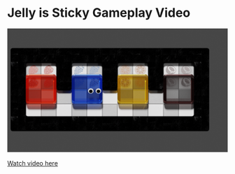 # Jelly is Sticky Gameplay Video

![Four jellies render](four_jellies_render.png)

[Watch video here](https://youtu.be/Fe54bdo6_Fo)
